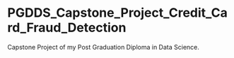 # PGDDS_Capstone_Project_Credit_Card_Fraud_Detection
Capstone Project of my Post Graduation Diploma in Data Science.
